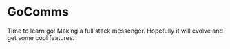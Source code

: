 # GoComms
Time to learn go! Making a full stack messenger. Hopefully it will evolve and get some cool features.
